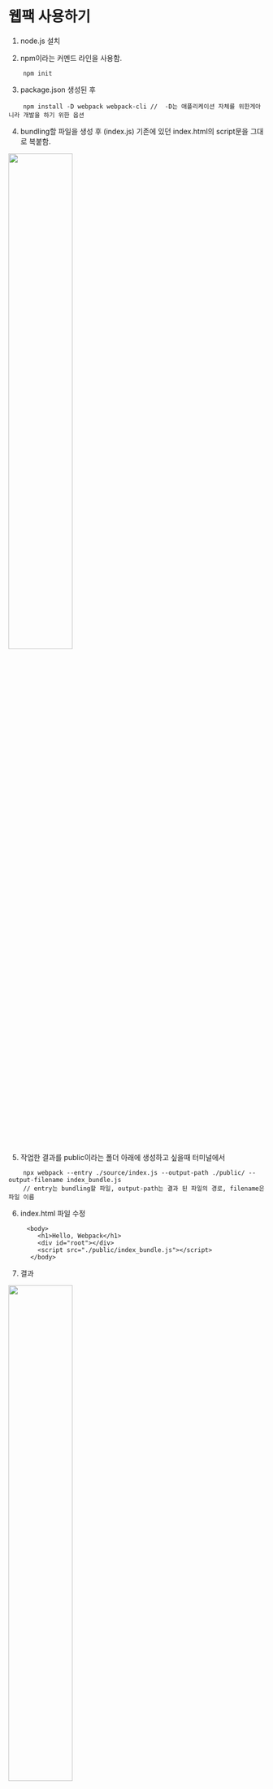 # 웹팩 사용하기

1. node.js 설치

2. npm이라는 커멘드 라인을 사용함.
```
    npm init 
```

3. package.json 생성된 후
```
    npm install -D webpack webpack-cli //  -D는 애플리케이션 자체를 위한게아니라 개발을 하기 위한 옵션
```
4. bundling할 파일을 생성 후 (index.js) 기존에 있던 index.html의 script문을 그대로 복붙함.
<img src=https://user-images.githubusercontent.com/83282953/180805729-bb70d9ad-fdc5-4745-9ba8-363cec56534a.png width=50% height=50%>

5. 작업한 결과를 public이라는 폴더 아래에 생성하고 싶을때 터미널에서
```
    npx webpack --entry ./source/index.js --output-path ./public/ --output-filename index_bundle.js
    // entry는 bundling할 파일, output-path는 결과 된 파일의 경로, filename은 파일 이름
```

6.  index.html 파일 수정
```
     <body>
        <h1>Hello, Webpack</h1>
        <div id="root"></div>
        <script src="./public/index_bundle.js"></script>
      </body>
```

7. 결과 
<img src=https://user-images.githubusercontent.com/83282953/180808898-788ea70f-0c07-4370-8b13-3ca75ea71a60.png width=50% height=50%>

* js파일이 한개만 불러온 것을 알 수 있다.

